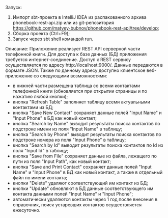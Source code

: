 Запуск:
1. Импорт sbt-проекта в IntelliJ IDEA из распакованного архива phonebook-rest-api.zip или из git-репозитория https://github.com/matvey-bubnov/phonebook-rest-api/tree/develop;
2. Сборка проекта (Ctrl+F9);
3. Запуск через sbt shell командой run.

Описание:
Приложение реализует REST API серверной части телефонной книги.
Для доступа к базе данных (БД) приложения требуется интернет-соединение.
Доступ к REST сервису осуществляется по адресу http://localhost:9000/. Данные передаются в формате JSON.
Также по данному адресу доступно клиентское веб-приложение со следующими возможностями:
- в нижней части размещена таблица со всеми контактами телефонной книги (обновляется при открытии страницы и по нажатию любой кнопки);
- кнопка "Refresh Table" заполняет таблицу всеми актуальными контактами из БД;
- кнопка "Save New Contact" сохраняет данные полей "Input Name" и "Input Phone" в БД как новый контакт;
- кнопка "Search by Name" выводит результаты поиска контактов по подстроке имени из поля "Input Name" в таблицу;
- кнопка "Search by Phone" выводит результаты поиска контактов по подстроке номера из поля "Input Phone" в таблицу;
- кнопка "Search by Id" выводит результаты поиска контактов по Id из поля "Input Id" в таблицу;
- кнопка "Save from File" сохраняет данные из файла, лежащего по пути из поля "Input Path", как новый контакт;
- кнопка "Save and Print Contact" сохраняет данные полей "Input Name" и "Input Phone" в БД как новый контакт, а также в отдельный файл по имени контакта;
- кнопки "Delete" удаляют соответствующий им контакт из БД;
- кнопки "Update" обновляют в БД данные соответствующего им контакта данными полей "Input Name" и "Input Phone";
- автоматически удаляются контакты через 1 год после внесения в справочник, поиск устаревших контактов осуществляется ежесуточно.
